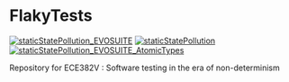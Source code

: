 # FlakyTests
[![staticStatePollution_EVOSUITE](https://github.com/1sand0s/FlakyTests/actions/workflows/staticStatePollution_EVOSUITE.yml/badge.svg)](https://github.com/1sand0s/FlakyTests/actions/workflows/staticStatePollution_EVOSUITE.yml)
[![staticStatePollution](https://github.com/1sand0s/FlakyTests/actions/workflows/staticStatePollution.yml/badge.svg)](https://github.com/1sand0s/FlakyTests/actions/workflows/staticStatePollution.yml)
[![staticStatePollution_EVOSUITE_AtomicTypes](https://github.com/1sand0s/FlakyTests/actions/workflows/staticStatePollution_EVOSUITE_AtomicTypes.yml/badge.svg)](https://github.com/1sand0s/FlakyTests/actions/workflows/staticStatePollution_EVOSUITE_AtomicTypes.yml)

Repository for ECE382V : Software testing in the era of non-determinism
